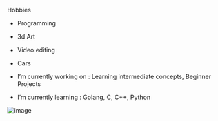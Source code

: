 Hobbies
- Programming
- 3d Art
- Video editing
- Cars

- I’m currently working on : Learning intermediate concepts, Beginner Projects
- I’m currently learning : Golang, C, C++, Python

![image](https://media.tenor.com/wL59aqQiwzAAAAAd/cat-kitty.gif)
